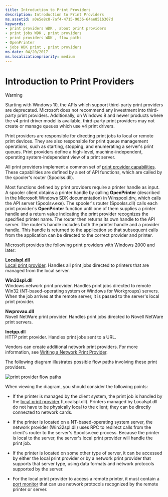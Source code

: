 ```yaml
---
title: Introduction to Print Providers
description: Introduction to Print Providers
ms.assetid: a0e5e8c8-7af4-4715-9036-64ae851b307d
keywords:
- print providers WDK , about print providers
- print jobs WDK , print providers
- print providers WDK , flow paths
- OpenPrinter
- jobs WDK print , print providers
ms.date: 04/20/2017
ms.localizationpriority: medium
---
```


# Introduction to Print Providers

> [!WARNING]
> Starting with Windows 10, the APIs which support third-party print providers are deprecated. Microsoft does not recommend any investment into third-party print providers. Additionally, on Windows 8 and newer products where the v4 print driver model is available, third-party print providers may not create or manage queues which use v4 print drivers.

Print providers are responsible for directing print jobs to local or remote print devices. They are also responsible for print queue management operations, such as starting, stopping, and enumerating a server's print queues. Print providers define a high-level, machine-independent, operating system-independent view of a print server.

All print providers implement a common set of [print provider capabilities](print-provider-capabilities.md). These capabilities are defined by a set of API functions, which are called by the spooler's router (Spoolss.dll).

Most functions defined by print providers require a printer handle as input. A spooler client obtains a printer handle by calling **OpenPrinter** (described in the Microsoft Windows SDK documentation) in Winspool.drv, which calls the API server (Spoolsv.exe). The spooler's router (Spoolss.dll) calls each print provider's **OpenPrinter** function until one of them supplies a printer handle and a return value indicating the print provider recognizes the specified printer name. The router then returns its own handle to the API server. The router's handle includes both the printer handle and a provider handle. This handle is returned to the application so that subsequent calls from the application can be directed to the correct provider and printer.

Microsoft provides the following print providers with Windows 2000 and later:

**Localspl.dll**  
[Local print provider](local-print-provider.md). Handles all print jobs directed to printers that are managed from the local server.

**Win32spl.dll**  
Windows network print provider. Handles print jobs directed to remote Win32 (NT-based-operating system or Windows for Workgroups) servers. When the job arrives at the remote server, it is passed to the server's local print provider.

**Nwprovau.dll**  
Novell NetWare print provider. Handles print jobs directed to Novell NetWare print servers.

**Inetpp.dll**  
HTTP print provider. Handles print jobs sent to a URL.

Vendors can create additional network print providers. For more information, see [Writing a Network Print Provider](writing-a-network-print-provider.md).

The following diagram illustrates possible flow paths involving these print providers.

![print provider flow paths ](images/flowpths.png)

When viewing the diagram, you should consider the following points:

-   If the printer is managed by the client system, the print job is handled by the [local print provider](local-print-provider.md) (Localspl.dll). Printers managed by Localspl.dll do not have to be physically local to the client; they can be directly connected to network cards.

-   If the printer is located on a NT-based-operating system server, the network provider (Win32spl.dll) uses RPC to redirect calls from the client's router to the server's Spoolsv.exe process. Because the printer is local to the server, the server's local print provider will handle the print job.

-   If the printer is located on some other type of server, it can be accessed by either the local print provider or by a network print provider that supports that server type, using data formats and network protocols supported by the server.

-   For the local print provider to access a remote printer, it must contain a [port monitor](./port-monitors.md) that can use network protocols recognized by the remote printer or server.
